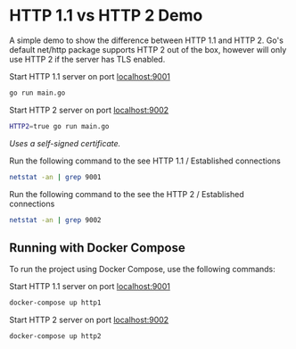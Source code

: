 # HTTP 1.1 vs HTTP 2 Demo

A simple demo to show the difference between HTTP 1.1 and HTTP 2.
Go's default net/http package supports HTTP 2 out of the box, however will only use HTTP 2 if the server has TLS enabled.

Start HTTP 1.1 server on port [localhost:9001](https://localhost:9001)
```bash
go run main.go
```


Start HTTP 2 server on port [localhost:9002](https://localhost:9002)

```bash
HTTP2=true go run main.go
```
_Uses a self-signed certificate._



Run the following command to the see HTTP 1.1 / Established connections
```bash
netstat -an | grep 9001
```


Run the following command to the see the HTTP 2 / Established connections

```bash
netstat -an | grep 9002
```

## Running with Docker Compose

To run the project using Docker Compose, use the following commands:

Start HTTP 1.1 server on port [localhost:9001](https://localhost:9001)
```bash
docker-compose up http1
```

Start HTTP 2 server on port [localhost:9002](https://localhost:9002)
```bash
docker-compose up http2
```
